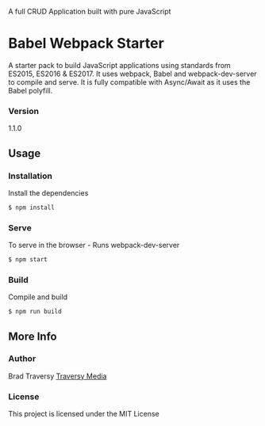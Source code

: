 A full CRUD Application built with pure JavaScript




# Babel Webpack Starter

A starter pack to build JavaScript applications using standards from ES2015, ES2016 & ES2017. It uses webpack, Babel and webpack-dev-server to compile and serve. It is fully compatible with Async/Await as it uses the Babel polyfill.

### Version
1.1.0

## Usage

### Installation

Install the dependencies

```sh
$ npm install
```

### Serve
To serve in the browser  - Runs webpack-dev-server

```sh
$ npm start
```

### Build
Compile and build

```sh
$ npm run build
```

## More Info

### Author

Brad Traversy
[Traversy Media](http://www.traversymedia.com)

### License

This project is licensed under the MIT License